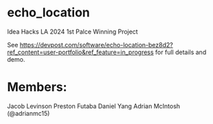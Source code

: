 # echo_location
Idea Hacks LA 2024 1st Palce Winning Project

See https://devpost.com/software/echo-location-bez8d2?ref_content=user-portfolio&ref_feature=in_progress
for full details and demo.

# Members:
Jacob Levinson
Preston Futaba
Daniel Yang
Adrian McIntosh (@adrianmc15)
